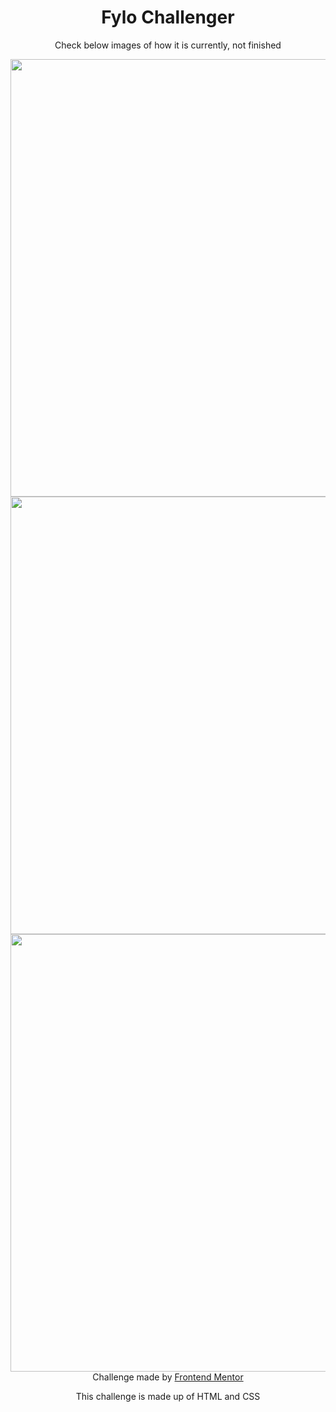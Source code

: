 <h1 align="center"> Fylo Challenger </h1>

<p align="center"> Check below images of how it is currently, not finished </p>

<div align="center">
  <img src="https://user-images.githubusercontent.com/98968823/174100761-6c5ba182-9037-40f8-a8cd-ac6470633b8a.png" width="700px" />
  <img src="https://user-images.githubusercontent.com/98968823/174100767-b62279e1-2242-4bf3-871b-5d0a04a5ccb0.png" width="700px" />
  <img src="https://user-images.githubusercontent.com/98968823/174100771-9eeb0a79-3bf4-4e17-853c-6b1c8d1f5543.png" width="700px" />
  </div>
<div align="center">
  Challenge made by <a href="https://www.frontendmentor.io/hiring"> Frontend Mentor</a>
  <p> This challenge is made up of HTML and CSS </p>
  </div>
